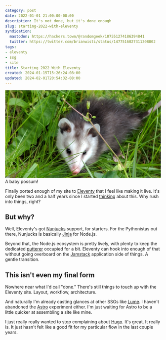 ```yaml
---
category: post
date: 2022-01-01 21:00:00-08:00
description: It's not done, but it's done enough
slug: starting-2022-with-eleventy
syndication:
  mastodon: https://hackers.town/@randomgeek/107551274186394841
  twitter: https://twitter.com/brianwisti/status/1477516027311308802
tags:
- eleventy
- ssg
- site
title: Starting 2022 With Eleventy
created: 2024-01-15T15:26:24-08:00
updated: 2024-02-01T20:54:32-08:00
---
```


![attachments/img/2022/cover-2022-01-01.jpg](../../../attachments/img/2022/cover-2022-01-01.jpg)
A baby possum!

Finally ported enough of my site to [Eleventy](../../../card/Eleventy.md) that I feel like making it live. It's only been two and a half years since I started [thinking](../../2019/04/eleventy.md) about this. Why rush into things, right?

<!--more-->

## But why?

Well, Eleventy's got [Nunjucks](https://mozilla.github.io/nunjucks/) support, for starters. For the Pythonistas out there, Nunjucks is basically [Jinja](https://jinja2docs.readthedocs.io/en/stable/) for Node.js.

Beyond that, the Node.js ecosystem is pretty lively, with plenty to keep the dedicated [putterer](../../2020/09/ssg-is-for-putterers.md) occupied for a bit. Eleventy can hook into enough of that without going overboard on the [Jamstack](https://jamstack.com) application side of things. A gentle transition.

## This isn't even my final form

Nowhere near what I'd call "done." There's still things to touch up with the Eleventy site. Layout, workflow, architecture.

And naturally I'm already casting glances at other SSGs like [Lume](https://lumeland.github.io). I haven't abandoned the [Astro](../../../card/Astro.md) experiment either. I'm just waiting for Astro to be a little quicker at assembling a site like mine.

I just really really wanted to stop complaining about [Hugo](../../../card/Hugo.md). It's great. It really is. It just hasn't felt like a good fit for my particular flow in the last couple years.
